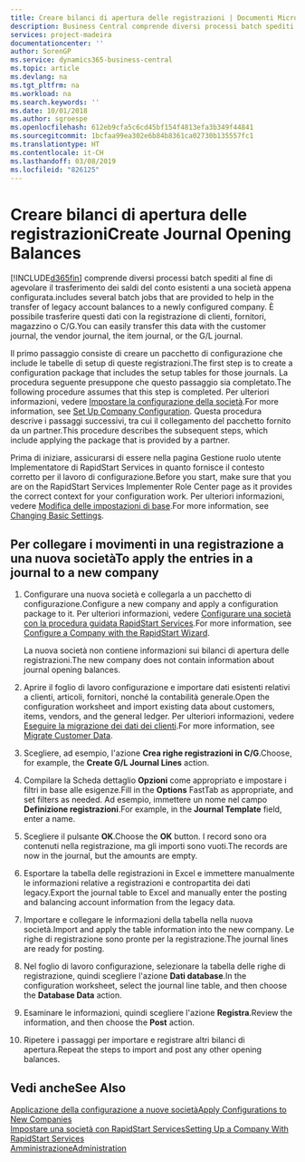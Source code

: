 ```yaml
---
title: Creare bilanci di apertura delle registrazioni | Documenti Microsoft
description: Business Central comprende diversi processi batch spediti al fine di agevolare il trasferimento dei saldi del conto esistenti a una società appena configurata. È possibile trasferire facilmente questi dati con le registrazioni.
services: project-madeira
documentationcenter: ''
author: SorenGP
ms.service: dynamics365-business-central
ms.topic: article
ms.devlang: na
ms.tgt_pltfrm: na
ms.workload: na
ms.search.keywords: ''
ms.date: 10/01/2018
ms.author: sgroespe
ms.openlocfilehash: 612eb9cfa5c6cd45bf154f4813efa3b349f44841
ms.sourcegitcommit: 1bcfaa99ea302e6b84b8361ca02730b135557fc1
ms.translationtype: HT
ms.contentlocale: it-CH
ms.lasthandoff: 03/08/2019
ms.locfileid: "826125"
---
```

# <a name="create-journal-opening-balances"></a><span data-ttu-id="de21b-104">Creare bilanci di apertura delle registrazioni</span><span class="sxs-lookup"><span data-stu-id="de21b-104">Create Journal Opening Balances</span></span>
[!INCLUDE[d365fin](includes/d365fin_md.md)] <span data-ttu-id="de21b-105">comprende diversi processi batch spediti al fine di agevolare il trasferimento dei saldi del conto esistenti a una società appena configurata.</span><span class="sxs-lookup"><span data-stu-id="de21b-105">includes several batch jobs that are provided to help in the transfer of legacy account balances to a newly configured company.</span></span> <span data-ttu-id="de21b-106">È possibile trasferire questi dati con la registrazione di clienti, fornitori, magazzino o C/G.</span><span class="sxs-lookup"><span data-stu-id="de21b-106">You can easily transfer this data with the customer journal, the vendor journal, the item journal, or the G/L journal.</span></span>

<span data-ttu-id="de21b-107">Il primo passaggio consiste di creare un pacchetto di configurazione che include le tabelle di setup di queste registrazioni.</span><span class="sxs-lookup"><span data-stu-id="de21b-107">The first step is to create a configuration package that includes the setup tables for those journals.</span></span> <span data-ttu-id="de21b-108">La procedura seguente presuppone che questo passaggio sia completato.</span><span class="sxs-lookup"><span data-stu-id="de21b-108">The following procedure assumes that this step is completed.</span></span> <span data-ttu-id="de21b-109">Per ulteriori informazioni, vedere [Impostare la configurazione della società](admin-set-up-company-configuration.md).</span><span class="sxs-lookup"><span data-stu-id="de21b-109">For more information, see [Set Up Company Configuration](admin-set-up-company-configuration.md).</span></span> <span data-ttu-id="de21b-110">Questa procedura descrive i passaggi successivi, tra cui il collegamento del pacchetto fornito da un partner.</span><span class="sxs-lookup"><span data-stu-id="de21b-110">This procedure describes the subsequent steps, which include applying the package that is provided by a partner.</span></span>  

<span data-ttu-id="de21b-111">Prima di iniziare, assicurarsi di essere nella pagina Gestione ruolo utente Implementatore di RapidStart Services in quanto fornisce il contesto corretto per il lavoro di configurazione.</span><span class="sxs-lookup"><span data-stu-id="de21b-111">Before you start, make sure that you are on the RapidStart Services Implementer Role Center page as it provides the correct context for your configuration work.</span></span> <span data-ttu-id="de21b-112">Per ulteriori informazioni, vedere [Modifica delle impostazioni di base](ui-change-basic-settings.md).</span><span class="sxs-lookup"><span data-stu-id="de21b-112">For more information, see [Changing Basic Settings](ui-change-basic-settings.md).</span></span>

## <a name="to-apply-the-entries-in-a-journal-to-a-new-company"></a><span data-ttu-id="de21b-113">Per collegare i movimenti in una registrazione a una nuova società</span><span class="sxs-lookup"><span data-stu-id="de21b-113">To apply the entries in a journal to a new company</span></span>  
1. <span data-ttu-id="de21b-114">Configurare una nuova società e collegarla a un pacchetto di configurazione.</span><span class="sxs-lookup"><span data-stu-id="de21b-114">Configure a new company and apply a configuration package to it.</span></span> <span data-ttu-id="de21b-115">Per ulteriori informazioni, vedere [Configurare una società con la procedura guidata RapidStart Services](admin-how-to-configure-a-company-with-the-rapidstart-wizard.md).</span><span class="sxs-lookup"><span data-stu-id="de21b-115">For more information, see [Configure a Company with the RapidStart Wizard](admin-how-to-configure-a-company-with-the-rapidstart-wizard.md).</span></span>  

    <span data-ttu-id="de21b-116">La nuova società non contiene informazioni sui bilanci di apertura delle registrazioni.</span><span class="sxs-lookup"><span data-stu-id="de21b-116">The new company does not contain information about journal opening balances.</span></span>  

2. <span data-ttu-id="de21b-117">Aprire il foglio di lavoro configurazione e importare dati esistenti relativi a clienti, articoli, fornitori, nonché la contabilità generale.</span><span class="sxs-lookup"><span data-stu-id="de21b-117">Open the configuration worksheet and import existing data about customers, items, vendors, and the general ledger.</span></span> <span data-ttu-id="de21b-118">Per ulteriori informazioni, vedere [Eseguire la migrazione dei dati dei clienti](admin-migrate-customer-data.md).</span><span class="sxs-lookup"><span data-stu-id="de21b-118">For more information, see [Migrate Customer Data](admin-migrate-customer-data.md).</span></span>  
3. <span data-ttu-id="de21b-119">Scegliere, ad esempio, l'azione **Crea righe registrazioni in C/G**.</span><span class="sxs-lookup"><span data-stu-id="de21b-119">Choose, for example, the **Create G/L Journal Lines** action.</span></span>  
4. <span data-ttu-id="de21b-120">Compilare la Scheda dettaglio **Opzioni** come appropriato e impostare i filtri in base alle esigenze.</span><span class="sxs-lookup"><span data-stu-id="de21b-120">Fill in the **Options** FastTab as appropriate, and set filters as needed.</span></span> <span data-ttu-id="de21b-121">Ad esempio, immettere un nome nel campo **Definizione registrazioni**.</span><span class="sxs-lookup"><span data-stu-id="de21b-121">For example, in the **Journal Template** field, enter a name.</span></span>  
5. <span data-ttu-id="de21b-122">Scegliere il pulsante **OK**.</span><span class="sxs-lookup"><span data-stu-id="de21b-122">Choose the **OK** button.</span></span> <span data-ttu-id="de21b-123">I record sono ora contenuti nella registrazione, ma gli importi sono vuoti.</span><span class="sxs-lookup"><span data-stu-id="de21b-123">The records are now in the journal, but the amounts are empty.</span></span>  
6. <span data-ttu-id="de21b-124">Esportare la tabella delle registrazioni in Excel e immettere manualmente le informazioni relative a registrazioni e contropartita dei dati legacy.</span><span class="sxs-lookup"><span data-stu-id="de21b-124">Export the journal table to Excel and manually enter the posting and balancing account information from the legacy data.</span></span>
7. <span data-ttu-id="de21b-125">Importare e collegare le informazioni della tabella nella nuova società.</span><span class="sxs-lookup"><span data-stu-id="de21b-125">Import and apply the table information into the new company.</span></span> <span data-ttu-id="de21b-126">Le righe di registrazione sono pronte per la registrazione.</span><span class="sxs-lookup"><span data-stu-id="de21b-126">The journal lines are ready for posting.</span></span>  
8. <span data-ttu-id="de21b-127">Nel foglio di lavoro configurazione, selezionare la tabella delle righe di registrazione, quindi scegliere l'azione **Dati database**.</span><span class="sxs-lookup"><span data-stu-id="de21b-127">In the configuration worksheet, select the journal line table, and then choose the **Database Data** action.</span></span>  
9. <span data-ttu-id="de21b-128">Esaminare le informazioni, quindi scegliere l'azione **Registra**.</span><span class="sxs-lookup"><span data-stu-id="de21b-128">Review the information, and then choose the **Post** action.</span></span>  
10. <span data-ttu-id="de21b-129">Ripetere i passaggi per importare e registrare altri bilanci di apertura.</span><span class="sxs-lookup"><span data-stu-id="de21b-129">Repeat the steps to import and post any other opening balances.</span></span>  

## <a name="see-also"></a><span data-ttu-id="de21b-130">Vedi anche</span><span class="sxs-lookup"><span data-stu-id="de21b-130">See Also</span></span>  
[<span data-ttu-id="de21b-131">Applicazione della configurazione a nuove società</span><span class="sxs-lookup"><span data-stu-id="de21b-131">Apply Configurations to New Companies</span></span>](admin-apply-configuration-to-new-companies.md)  
[<span data-ttu-id="de21b-132">Impostare una società con RapidStart Services</span><span class="sxs-lookup"><span data-stu-id="de21b-132">Setting Up a Company With RapidStart Services</span></span>](admin-set-up-a-company-with-rapidstart.md)  
[<span data-ttu-id="de21b-133">Amministrazione</span><span class="sxs-lookup"><span data-stu-id="de21b-133">Administration</span></span>](admin-setup-and-administration.md)
